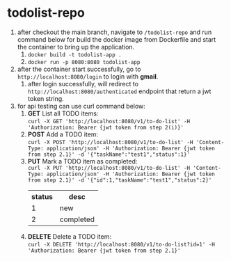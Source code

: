 # todolist-repo
<ol>
   <li>
         after checkout the main branch, navigate to <code>/todolist-repo</code> and run command below for build the docker image from Dockerfile and start the container to bring up the application.
      <ol>
         <li><code>docker build -t todolist-app .</code></li>
         <li><code>docker run -p 8080:8080 todolist-app</code></li>
      </ol>
   </li>
   <li>
      after the container start successfully, go to <code>http://localhost:8080/login</code> to login with <b>gmail</b>.
      <ol>
         <li>after login successfully, will redirect to <code>http://localhost:8080/authenticated</code> endpoint that return a jwt token string.</li>
      </ol>
   </li>
   <li>
      for api testing can use curl command below:
      <ol>
         <li><b>GET</b> List all TODO items: </br><code>curl -X GET 'http://localhost:8080/v1/to-do-list' -H 'Authorization: Bearer {jwt token from step 2(i)}'</code></li>
         <li><b>POST</b> Add a TODO item: </br><code>curl -X POST 'http://localhost:8080/v1/to-do-list' -H 'Content-Type: application/json' -H 'Authorization: Bearer {jwt token from step 2.1}' -d '{"taskName":"test1","status":1}'</code></li>
         <li><b>PUT</b> Mark a TODO item as completed: </br><code>curl -X PUT 'http://localhost:8080/v1/to-do-list' -H 'Content-Type: application/json' -H 'Authorization: Bearer {jwt token from step 2.1}' -d '{"id":1,"taskName":"test1","status":2}'</code>
            <table>
               <tr>
                  <th>status</th>
                  <th>desc</th>
               </tr>
               <tr>
                  <td>1</td>
                  <td>new</td>
               </tr>
               <tr>
                  <td>2</td>
                  <td>completed</td>
               </tr>
            </table>
         </li>
         <li><b>DELETE</b> Delete a TODO item: </br><code>curl -X DELETE 'http://localhost:8080/v1/to-do-list?id=1' -H 'Authorization: Bearer {jwt token from step 2.1}'</code></li>
      </ol>
   </li>
</ol>
